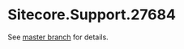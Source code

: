 # Sitecore.Support.27684

See [master branch](https://github.com/sitecoresupport/Sitecore.Support.27684) for details.
